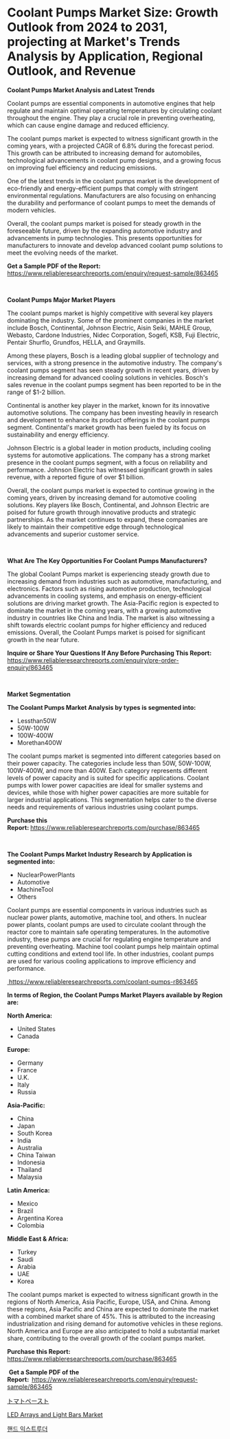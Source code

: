 <p><h1>Coolant Pumps Market Size: Growth Outlook from 2024 to 2031, projecting at Market's Trends Analysis by Application, Regional Outlook, and Revenue</h1></p><p><strong>Coolant Pumps Market Analysis and Latest Trends</strong></p>
<p><p>Coolant pumps are essential components in automotive engines that help regulate and maintain optimal operating temperatures by circulating coolant throughout the engine. They play a crucial role in preventing overheating, which can cause engine damage and reduced efficiency.</p><p>The coolant pumps market is expected to witness significant growth in the coming years, with a projected CAGR of 6.8% during the forecast period. This growth can be attributed to increasing demand for automobiles, technological advancements in coolant pump designs, and a growing focus on improving fuel efficiency and reducing emissions.</p><p>One of the latest trends in the coolant pumps market is the development of eco-friendly and energy-efficient pumps that comply with stringent environmental regulations. Manufacturers are also focusing on enhancing the durability and performance of coolant pumps to meet the demands of modern vehicles.</p><p>Overall, the coolant pumps market is poised for steady growth in the foreseeable future, driven by the expanding automotive industry and advancements in pump technologies. This presents opportunities for manufacturers to innovate and develop advanced coolant pump solutions to meet the evolving needs of the market.</p></p>
<p><strong>Get a Sample PDF of the Report:&nbsp;</strong> <a href="https://www.reliableresearchreports.com/enquiry/request-sample/863465">https://www.reliableresearchreports.com/enquiry/request-sample/863465</a></p>
<p>&nbsp;</p>
<p><strong>Coolant Pumps Major Market Players</strong></p>
<p><p>The coolant pumps market is highly competitive with several key players dominating the industry. Some of the prominent companies in the market include Bosch, Continental, Johnson Electric, Aisin Seiki, MAHLE Group, Webasto, Cardone Industries, Nidec Corporation, Sogefi, KSB, Fuji Electric, Pentair Shurflo, Grundfos, HELLA, and Graymills.</p><p>Among these players, Bosch is a leading global supplier of technology and services, with a strong presence in the automotive industry. The company's coolant pumps segment has seen steady growth in recent years, driven by increasing demand for advanced cooling solutions in vehicles. Bosch's sales revenue in the coolant pumps segment has been reported to be in the range of $1-2 billion.</p><p>Continental is another key player in the market, known for its innovative automotive solutions. The company has been investing heavily in research and development to enhance its product offerings in the coolant pumps segment. Continental's market growth has been fueled by its focus on sustainability and energy efficiency.</p><p>Johnson Electric is a global leader in motion products, including cooling systems for automotive applications. The company has a strong market presence in the coolant pumps segment, with a focus on reliability and performance. Johnson Electric has witnessed significant growth in sales revenue, with a reported figure of over $1 billion.</p><p>Overall, the coolant pumps market is expected to continue growing in the coming years, driven by increasing demand for automotive cooling solutions. Key players like Bosch, Continental, and Johnson Electric are poised for future growth through innovative products and strategic partnerships.  As the market continues to expand, these companies are likely to maintain their competitive edge through technological advancements and superior customer service.</p></p>
<p>&nbsp;</p>
<p><strong>What Are The Key Opportunities For Coolant Pumps Manufacturers?</strong></p>
<p><p>The global Coolant Pumps market is experiencing steady growth due to increasing demand from industries such as automotive, manufacturing, and electronics. Factors such as rising automotive production, technological advancements in cooling systems, and emphasis on energy-efficient solutions are driving market growth. The Asia-Pacific region is expected to dominate the market in the coming years, with a growing automotive industry in countries like China and India. The market is also witnessing a shift towards electric coolant pumps for higher efficiency and reduced emissions. Overall, the Coolant Pumps market is poised for significant growth in the near future.</p></p>
<p><strong>Inquire or Share Your Questions If Any Before Purchasing This Report:</strong> <a href="https://www.reliableresearchreports.com/enquiry/pre-order-enquiry/863465">https://www.reliableresearchreports.com/enquiry/pre-order-enquiry/863465</a></p>
<p>&nbsp;</p>
<p><strong>Market Segmentation</strong></p>
<p><strong>The Coolant Pumps Market Analysis by types is segmented into:</strong></p>
<p><ul><li>Lessthan50W</li><li>50W-100W</li><li>100W-400W</li><li>Morethan400W</li></ul></p>
<p><p>The coolant pumps market is segmented into different categories based on their power capacity. The categories include less than 50W, 50W-100W, 100W-400W, and more than 400W. Each category represents different levels of power capacity and is suited for specific applications. Coolant pumps with lower power capacities are ideal for smaller systems and devices, while those with higher power capacities are more suitable for larger industrial applications. This segmentation helps cater to the diverse needs and requirements of various industries using coolant pumps.</p></p>
<p><strong>Purchase this Report:&nbsp;</strong><a href="https://www.reliableresearchreports.com/purchase/863465">https://www.reliableresearchreports.com/purchase/863465</a></p>
<p>&nbsp;</p>
<p><strong>The Coolant Pumps Market Industry Research by Application is segmented into:</strong></p>
<p><ul><li>NuclearPowerPlants</li><li>Automotive</li><li>MachineTool</li><li>Others</li></ul></p>
<p><p>Coolant pumps are essential components in various industries such as nuclear power plants, automotive, machine tool, and others. In nuclear power plants, coolant pumps are used to circulate coolant through the reactor core to maintain safe operating temperatures. In the automotive industry, these pumps are crucial for regulating engine temperature and preventing overheating. Machine tool coolant pumps help maintain optimal cutting conditions and extend tool life. In other industries, coolant pumps are used for various cooling applications to improve efficiency and performance.</p></p>
<p><a href="https://www.reliableresearchreports.com/coolant-pumps-r863465">&nbsp;https://www.reliableresearchreports.com/coolant-pumps-r863465</a></p>
<p><strong>In terms of Region, the Coolant Pumps Market Players available by Region are:</strong></p>
<p>
    <p> <strong> North America: </strong>
        <ul>
            <li>United States</li>
            <li>Canada</li>
        </ul>
        </p> 
    <p> <strong> Europe: </strong>
        <ul>
            <li>Germany</li>
            <li>France</li>
            <li>U.K.</li>
            <li>Italy</li>
            <li>Russia</li>
        </ul>
        </p> 
    <p> <strong> Asia-Pacific: </strong>
        <ul>
            <li>China</li>
            <li>Japan</li>
            <li>South Korea</li>
            <li>India</li>
            <li>Australia</li>
            <li>China Taiwan</li>
            <li>Indonesia</li>
            <li>Thailand</li>
            <li>Malaysia</li>
        </ul>
        </p> 
    <p> <strong> Latin America: </strong>
        <ul>
            <li>Mexico</li>
            <li>Brazil</li>
            <li>Argentina Korea</li>
            <li>Colombia</li>
        </ul>
        </p> 
    <p> <strong> Middle East & Africa: </strong>
        <ul>
            <li>Turkey</li>
            <li>Saudi</li>
            <li>Arabia</li>
            <li>UAE</li>
            <li>Korea</li>
        </ul>
    </p>
    </p>
<p><p>The coolant pumps market is expected to witness significant growth in the regions of North America, Asia Pacific, Europe, USA, and China. Among these regions, Asia Pacific and China are expected to dominate the market with a combined market share of 45%. This is attributed to the increasing industrialization and rising demand for automotive vehicles in these regions. North America and Europe are also anticipated to hold a substantial market share, contributing to the overall growth of the coolant pumps market.</p></p>
<p><strong>Purchase this Report: </strong><a href="https://www.reliableresearchreports.com/purchase/863465">https://www.reliableresearchreports.com/purchase/863465</a></p>
<p>&nbsp;<strong>Get a Sample PDF of the Report:&nbsp;&nbsp;</strong><a href="https://www.reliableresearchreports.com/enquiry/request-sample/863465">https://www.reliableresearchreports.com/enquiry/request-sample/863465</a></p>
<p><strong></strong></p>
<p><p><a href="https://medium.com/@jacobkelly525/%E3%83%88%E3%83%9E%E3%83%88%E3%83%9A%E3%83%BC%E3%82%B9%E3%83%88%E5%B8%82%E5%A0%B4%E3%81%AE%E8%A6%8F%E6%A8%A1%E3%81%A8%E5%B8%82%E5%A0%B4%E5%8B%95%E5%90%91-%E5%AE%8C%E5%85%A8%E3%81%AA%E6%A5%AD%E7%95%8C%E6%A6%82%E8%A6%81-2024%E5%B9%B4%E3%81%8B%E3%82%892031%E5%B9%B4-1441fa71d9a5">トマトペースト</a></p><p><a href="https://mire-aunt-385.notion.site/LED-Arrays-and-Light-Bars-Market-Insights-into-Market-CAGR-Market-Trends-and-Growth-Strategies-547b485e1fb14d8fa6c12823676bba8c">LED Arrays and Light Bars Market</a></p><p><a href="https://github.com/xvz497517413/Market-Research-Report-List-1/blob/main/676305924495.md">핸드 익스트루더</a></p></p>